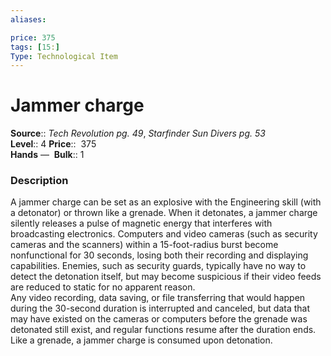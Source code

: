 ```yaml
---
aliases: 

price: 375
tags: [15:]
Type: Technological Item
---
```


# Jammer charge

**Source**:: _Tech Revolution pg. 49_, _Starfinder Sun Divers pg. 53_  
**Level**:: 4
**Price**::  375  
**Hands** — 
**Bulk**:: 1

### Description

A jammer charge can be set as an explosive with the Engineering skill (with a detonator) or thrown like a grenade. When it detonates, a jammer charge silently releases a pulse of magnetic energy that interferes with broadcasting electronics. Computers and video cameras (such as security cameras and the scanners) within a 15-foot-radius burst become nonfunctional for 30 seconds, losing both their recording and displaying capabilities. Enemies, such as security guards, typically have no way to detect the detonation itself, but may become suspicious if their video feeds are reduced to static for no apparent reason.  
Any video recording, data saving, or file transferring that would happen during the 30-second duration is interrupted and canceled, but data that may have existed on the cameras or computers before the grenade was detonated still exist, and regular functions resume after the duration ends. Like a grenade, a jammer charge is consumed upon detonation.
